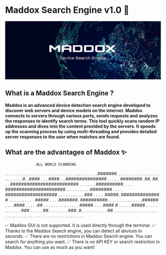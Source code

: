 # Maddox Search Engine v1.0 🔎
![banner image](https://github.com/anezatra/maddox/blob/main/banner.jpg)
## What is a Maddox Search Engine ?
**Maddox is an advanced device detection search engine developed to discover web servers and device models on the internet. Maddox connects to servers through various ports, sends requests and analyzes the responses to identify search terms. This tool quickly scans random IP addresses and dives into the content provided by the servers. It speeds up the scanning process by using multi-threading and provides detailed server responses to the user when matches are found.**
## What are the advantages of Maddox ✨

                  ALL WORLD SCANNING
                  
.. . . . . . . . . . . . . . . . . . . . . . . . . . . . .
.. . . . . . . .#######. . . . . . . . . . . . . . . . . .
.. . . . . . .#. .#### . . . ####. . .###############. . .
.. . ########. ##. ##. . . ######################### . . .
.. . . ##########. . . . ######################. . . . . .
.. . . .######## . . . .   ################### . . . . . .
.. . . . ### .   . . . .#####. ##############. # . . . . .
.. . . . . ##### . . . .#######. ##########. . . . . . . .
.. . . . . .###### . . . .#### . . . . .## . . . . . . . .
.. . . . . . ##### . . . .#### # . . . . . ##### . . . . .
.. . . . . . ### . . . . . ##. . . . . . . . ### .#. . . .
.. . . . . . ##. . . . . . . . . . . . . . . . . . . . . .
.. . . . . . . . . . . . . . . . . . . . . . . . . . . . .

✅ Maddox GUI is not supported. It is used directly through the terminal.
✅ Thanks to the Maddox Search engine, you can detect all devices in seconds.
✅ There are no restrictions in Maddox Search engine. You can search for anything you want.
✅ There is no API KEY or search restriction in Maddox. You can use as much as you want!

